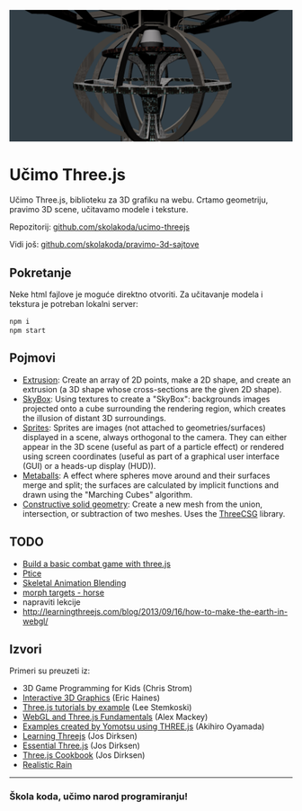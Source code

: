 ![threejs](screen.png)

# Učimo Three.js

Učimo Three.js, biblioteku za 3D grafiku na webu. Crtamo geometriju, pravimo 3D scene, učitavamo modele i teksture.

Repozitorij: [github.com/skolakoda/ucimo-threejs](https://github.com/skolakoda/ucimo-threejs)

Vidi još: [github.com/skolakoda/pravimo-3d-sajtove](https://github.com/skolakoda/pravimo-3d-sajtove)

## Pokretanje

Neke html fajlove je moguće direktno otvoriti. Za učitavanje modela i tekstura je potreban lokalni server:

```
npm i
npm start
```

## Pojmovi

* [Extrusion](https://en.wikipedia.org/wiki/Extrusion): Create an array of 2D points, make a 2D shape, and create an extrusion (a 3D shape whose cross-sections are the given 2D shape).
* [SkyBox](https://en.wikipedia.org/wiki/Skybox_(video_games)): Using textures to create a "SkyBox": backgrounds images projected onto a cube surrounding the rendering region, which creates the illusion of distant 3D surroundings.
* [Sprites](https://en.wikipedia.org/wiki/Sprite_(computer_graphics)): Sprites are images (not attached to geometries/surfaces) displayed in a scene, always orthogonal to the camera. They can either appear in the 3D scene (useful as part of a particle effect) or rendered using screen coordinates (useful as part of a graphical user interface (GUI) or a heads-up display (HUD)).
* [Metaballs](https://en.wikipedia.org/wiki/Metaballs): A effect where spheres move around and their surfaces merge and split; the surfaces are calculated by implicit functions and drawn using the "Marching Cubes" algorithm.
* [Constructive solid geometry](https://en.wikipedia.org/wiki/Constructive_solid_geometry): Create a new mesh from the union, intersection, or subtraction of two meshes. Uses the [ThreeCSG](http://github.com/chandlerprall/ThreeCSG/) library.

## TODO

* [Build a basic combat game with three.js](http://www.creativebloq.com/web-design/build-basic-combat-game-threejs-101517540)
* [Ptice](https://threejs.org/examples/canvas_geometry_birds.html)
* [Skeletal Animation Blending](https://github.com/mrdoob/three.js/blob/master/examples/webgl_animation_skinning_blending.html)
* [morph targets - horse](https://github.com/mrdoob/three.js/blob/master/examples/webgl_morphtargets_horse.html)
* napraviti lekcije
* http://learningthreejs.com/blog/2013/09/16/how-to-make-the-earth-in-webgl/

## Izvori

Primeri su preuzeti iz:
* 3D Game Programming for Kids (Chris Strom)
* [Interactive 3D Graphics](https://in.udacity.com/course/interactive-3d-graphics--cs291/) (Eric Haines)
* [Three.js tutorials by example](http://stemkoski.github.io/Three.js/) (Lee Stemkoski)
* [WebGL and Three.js Fundamentals](https://github.com/alexmackey/threeJsBasicExamples) (Alex Mackey)
* [Examples created by Yomotsu using THREE.js](http://yomotsu.github.io/threejs-examples/) (Akihiro Oyamada)
* [Learning Threejs](https://github.com/josdirksen/learning-threejs) (Jos Dirksen)
* [Essential Three.js](https://github.com/josdirksen/essential-threejs) (Jos Dirksen)
* [Three.js Cookbook](https://github.com/josdirksen/threejs-cookbook) (Jos Dirksen)
* [Realistic Rain](https://github.com/solusipse/threejs-examples)

---
### Škola koda, učimo narod programiranju!
